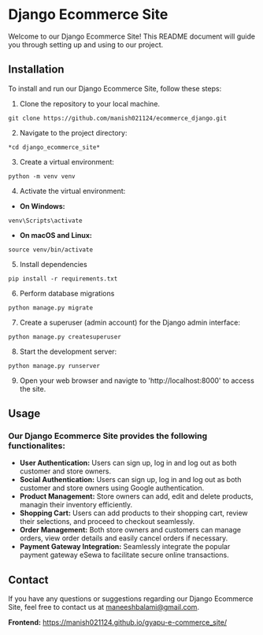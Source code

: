 # Django Ecommerce Site

Welcome to our Django Ecommerce Site! This README document will guide you through setting up and using to our project.


## Installation

To install and run our Django Ecommerce Site, follow these steps:

1. Clone the repository to your local machine.  
```
git clone https://github.com/manish021124/ecommerce_django.git
```

2. Navigate to the project directory:  
```
*cd django_ecommerce_site*
```

3. Create a virtual environment:  
```
python -m venv venv
```

4. Activate the virtual environment:  
- **On Windows:**  
```
venv\Scripts\activate
```

- **On macOS and Linux:**  
```
source venv/bin/activate
```

5. Install dependencies  
```
pip install -r requirements.txt
```

6. Perform database migrations  
```
python manage.py migrate
```

7. Create a superuser (admin account) for the Django admin interface:  
```
python manage.py createsuperuser
```

8. Start the development server:  
```
python manage.py runserver
```

9. Open your web browser and navigte to 'http://localhost:8000' to access the site.


## Usage

### Our Django Ecommerce Site provides the following functionalites:
- **User Authentication:** Users can sign up, log in and log out as both customer and store owners.
- **Social Authentication:** Users can sign up, log in and log out as both customer and store owners using Google authentication.
- **Product Management:** Store owners can add, edit and delete products, managin their inventory efficiently.
- **Shopping Cart:** Users can add products to their shopping cart, review their selections, and proceed to checkout seamlessly.
- **Order Management:** Both store owners and customers can manage orders, view order details and easily cancel orders if necessary.
- **Payment Gateway Integration:** Seamlessly integrate the popular payment gateway eSewa to facilitate secure online transactions.


## Contact

If you have any questions or suggestions regarding our Django Ecommerce Site, feel free to contact us at maneeshbalami@gmail.com.


**Frontend:** https://manish021124.github.io/gyapu-e-commerce_site/
